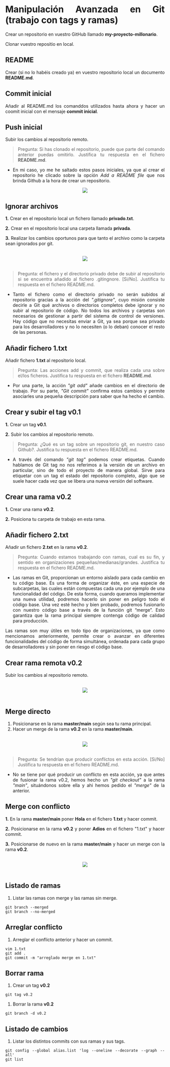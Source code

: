 <div align="justify">

# Manipulación Avanzada en Git (trabajo con tags y ramas)

Crear un repositorio en vuestro GitHub llamado **my-proyecto-millonario**.

Clonar vuestro repositio en local.

## README

Crear (si no lo habéis creado ya) en vuestro repositorio local
un documento **README.md**.

## Commit inicial

Añadir al README.md los comanddos utilizados hasta ahora
y hacer un coomit inicial con el mensaje **commit inicial**.

## Push inicial

Subir los cambios al repositorio remoto.


> Pregunta: Si has clonado el repositorio, puede que parte del comando anterior puedas omitirlo. Justifica tu respuesta en el fichero **README.md**.
  
- En mi caso, yo  me he saltado estos pasos iniciales, ya que al crear el repositorio he clicado sobre la opción _Add a README file_ que nos brinda Github a la hora de crear un repositorio.

<div align="center">
  <img src="https://github.com/samugd17/my-proyecto-millonario/blob/main/IMG/Add%20a%20readme%20file.png" >
</div>
  
## Ignorar archivos
  
**1.** Crear en el repositorio local un fichero llamado **privado.txt**.

**2.** Crear en el repositorio local una carpeta llamada **privada**.

**3.** Realizar los cambios oportunos para que tanto el archivo como
la carpeta sean ignorados por git.
  
</br>
<div align="center">
  <img src="https://github.com/samugd17/my-proyecto-millonario/blob/main/IMG/1.%20Hasta%20ignorar%20archivos.png?raw=true" >
</div>
</br>

> Pregunta: el fichero y el directorio privado debe de subir al repositorio si se encuentra añadido al fichero .gitingnore. [Si/No]. Justifica tu respuesta en el fichero README.md.

- Tanto el fichero como el directorio privado no serán subidos al repositorio gracias a la acción del _".gitignore"_, cuyo misión consiste decirle a Git qué archivos o directorios completos debe ignorar y no subir al repositorio de código. No todos los archivos y carpetas son necesarios de gestionar a partir del sistema de control de versiones. Hay código que no necesitas enviar a Git, ya sea porque sea privado para los desarrolladores y no lo necesiten (o lo deban) conocer el resto de las personas.

## Añadir fichero 1.txt

Añadir fichero **1.txt** al repositorio local.

> Pregunta: Las acciones add y commit, que realiza cada una sobre el/los ficheros. Justifica tu respuesta en el fichero **README.md**.
- Por una parte, la acción _"git add"_ añade cambios en el directorio de trabajo. Por su parte, _"Git commit"_ confirma estos cambios y permite asociarles una pequeña descripción para saber que ha hecho el cambio.

## Crear y subir el tag v0.1

**1.** Crear un tag **v0.1**.  

**2.** Subir los cambios al repositorio remoto.

> Pregunta: ¿Qué es un tag sobre un repositorio git, en nuestro caso Github?. Justifica tu respuesta en el fichero README.md.

- A través del comando _"git tag"_ podemos crear etiquetas. Cuando hablamos de Git tag no nos referimos a la versión de un archivo en particular, sino de todo el proyecto de manera global. Sirve para etiquetar con un tag el estado del repositorio completo, algo que se suele hacer cada vez que se libera una nueva versión del software.

## Crear una rama v0.2

**1.** Crear una rama **v0.2**.

**2.** Posiciona tu carpeta de trabajo en esta rama.

## Añadir fichero 2.txt

Añadir un fichero **2.txt** en la rama **v0.2**.


> Pregunta: Cuando estamos trabajando con ramas, cual es su fin, y sentido en organizaciones pequeñas/medianas/grandes. Justifica tu respuesta en el fichero README.md.

- Las ramas en Git, proporcionan un entorno aislado para cada cambio en tu código base. Es una forma de organizar éste, en una especie de subcarpetas, las cuales están compuestas cada una por ejemplo de una funcionalidad del código. De esta forma, cuando queramos implementar una nueva utilidad, podremos hacerlo sin poner en peligro todo el código base. Una vez esté hecho y bien probado, podremos fusionarlo con nuestro código base a través de la función git “merge”. Esto garantiza que la rama principal siempre contenga código de calidad para producción. 

Las ramas son muy útiles en todo tipo de organizaciones, ya que como mencionamos anteriormente,  permite crear o avanzar en diferentes funcionalidades del código de forma simultánea, ordenada para cada grupo de desarrolladores y sin poner en riesgo el código base.

## Crear rama remota v0.2

Subir los cambios al repositorio remoto.

</br>
<div align="center">
  <img src="https://github.com/samugd17/my-proyecto-millonario/blob/main/IMG/2.%20Hasta%20crear%20rama%20remota%200.2.png?raw=true" >
</div>
</br>

## Merge directo

1. Posicionarse en la rama **master/main** según sea tu rama principal.
2. Hacer un merge de la rama **v0.2** en la rama **master/main**.

</br>
<div align="center">
  <img src="https://github.com/samugd17/my-proyecto-millonario/blob/main/IMG/3.%20Hasta%20Merge%20con%20conflicto.png?raw=true" >
</div>
</br>

> Pregunta: Se tendrían que producir conflictos en esta acción. [Si/No] Justifica tu respuesta en el fichero README.md.

- No se tiene por qué producir un conflicto en esta acción, ya que antes de fusionar la rama v0.2, hemos hecho un _"git checkout"_ a la rama _"main"_, situándonos sobre ella y ahi hemos pedido el _"merge"_ de la anterior. 

## Merge con conflicto

**1.** En la rama **master/main** poner **Hola** en el fichero **1.txt** y hacer commit.

**2.** Posicionarse en la rama **v0.2** y poner **Adios** en el fichero "1.txt" y hacer commit.

**3.** Posicionarse de nuevo en la rama **master/main** y hacer un merge con la rama **v0.2**.

</br>
<div align="center">
  <img src="https://github.com/samugd17/my-proyecto-millonario/blob/main/IMG/4.%20Hasta%20Merge%20con%20conflicto%20antes%20de%20vim.png?raw=true" >
</div>
</br>

## Listado de ramas

1. Listar las ramas con merge y las ramas sin merge.

~~~
git branch --merged
git branch --no-merged
~~~

## Arreglar conflicto

1. Arreglar el conflicto anterior y hacer un commit.

~~~
vim 1.txt
git add .
git commit -m "arreglado merge en 1.txt"
~~~

## Borrar rama

1. Crear un tag **v0.2**

~~~
git tag v0.2
~~~

1. Borrar la rama **v0.2**

~~~
git branch -d v0.2
~~~

## Listado de cambios

1. Listar los distintos commits con sus ramas y sus tags.

~~~
git config --global alias.list 'log --oneline --decorate --graph --all'
git list
~~~

</div>

